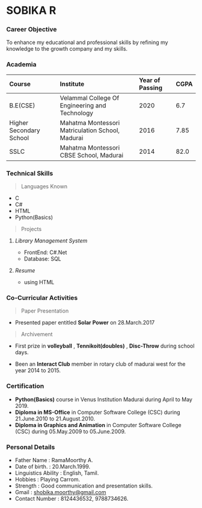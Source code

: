 # SOBIKA R

### Career Objective

To enhance my educational and professional skills by refining my knowledge to the growth company and my skills.

### Academia

| Course | Institute    | Year of Passing | CGPA |
| :------ | :------------ | :--------------- | :---- |
| B.E(CSE) | Velammal College Of Engineering and Technology | 2020 | 6.7 |
| Higher Secondary School | Mahatma Montessori Matriculation School, Madurai | 2016 | 7.85
| SSLC | Mahatma Montessori CBSE School, Madurai | 2014 | 82.0 |

### Technical Skills

> Languages Known

- C
- C#
- HTML
- Python(Basics)

> Projects

1. *Library Management System*

   - FrontEnd: C#.Net
   - Database: SQL 

2. *Resume*
 
   - using HTML

### Co-Curricular Activities

> Paper Presentation

- Presented paper entitled **Solar Power**
on 28.March.2017

> Archivement

- First prize in **volleyball** , **Tennikoit(doubles)** , **Disc-Throw** during school days.

- Been an **Interact Club** member in rotary club of madurai west for the year 2014 to 2015.

### Certification

- **Python(Basics)** course in Venus Institution Madurai during April to May 2019.
- **Diploma in MS-Office** in Computer Software College (CSC) during 21.June.2010 to 21.August.2010.
- **Diploma in Graphics and Animation** in Computer Software College (CSC) during 05.May.2009 to 05.June.2009.

### Personal Details

- Father Name         : RamaMoorthy A.
- Date of birth.      : 20.March.1999.
- Linguistics Ability : English, Tamil.
- Hobbies             : Playing Carrom.
- Strength            : Good communication and presentation skills.
- Gmail               : shobika.moorthy@gmail.com
- Contact Number      : 8124436532, 9788734626.



